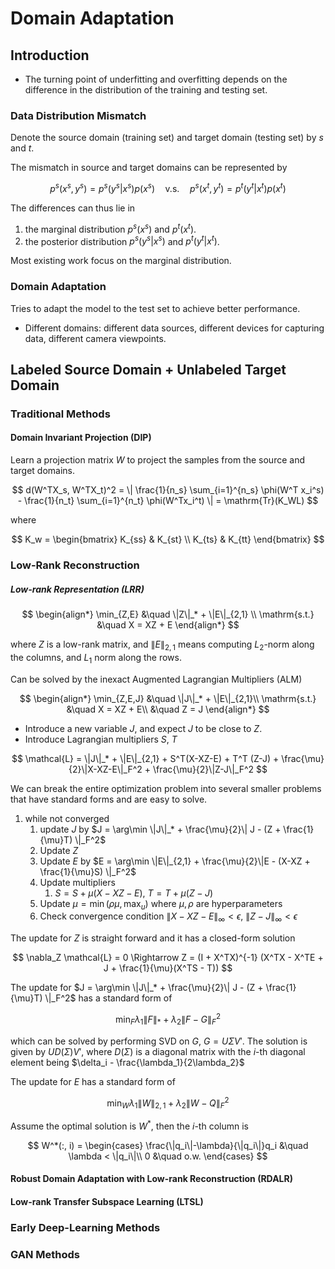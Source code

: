 # Domain Adaptation

## Introduction

- The turning point of underfitting and overfitting depends on the difference in the distribution of the training and testing set.

### Data Distribution Mismatch

Denote the source domain (training set) and target domain (testing set) by $s$ and $t$.

The mismatch in source and target domains can be represented by

$$ p^s(x^s, y^s) = p^s(y^s | x^s) p(x^s) \quad \textrm{v.s.} \quad p^s(x^t, y^t) = p^t(y^t | x^t) p(x^t) $$

The differences can thus lie in

1. the marginal distribution $p^s(x^s)$ and $p^t(x^t)$.
2. the posterior distribution $p^s(y^s|x^s)$ and $p^t(y^t|x^t)$.

Most existing work focus on the marginal distribution.

### Domain Adaptation

Tries to adapt the model to the test set to achieve better performance.

- Different domains: different data sources, different devices for capturing data, different camera viewpoints.

## Labeled Source Domain + Unlabeled Target Domain

### Traditional Methods

#### Domain Invariant Projection (DIP)

Learn a projection matrix $W$ to project the samples from the source and target domains.

$$ d(W^TX_s, W^TX_t)^2 = \| \frac{1}{n_s} \sum_{i=1}^{n_s} \phi(W^T x_i^s) - \frac{1}{n_t} \sum_{i=1}^{n_t} \phi(W^Tx_i^t) \| = \mathrm{Tr}(K_WL) $$

where

$$ K_w = \begin{bmatrix}
    K_{ss} & K_{st} \\
    K_{ts} & K_{tt}
\end{bmatrix} $$

### Low-Rank Reconstruction

##### Low-rank Representation (LRR)

$$ \begin{align*}
    \min_{Z,E} &\quad \|Z\|_* + \|E\|_{2,1} \\
    \mathrm{s.t.} &\quad X = XZ + E
\end{align*} $$

where $Z$ is a low-rank matrix, and $\|E\|_{2,1}$ means computing $L_2$-norm along the columns, and $L_1$ norm along the rows.

Can be solved by the inexact Augmented Lagrangian Multipliers (ALM)

$$ \begin{align*}
    \min_{Z,E,J} &\quad \|J\|_* + \|E\|_{2,1}\\
    \mathrm{s.t.} &\quad X = XZ + E\\
    &\quad Z = J
\end{align*} $$

- Introduce a new variable $J$, and expect $J$ to be close to $Z$.
- Introduce Lagrangian multipliers $S$, $T$

$$ \mathcal{L} = \|J\|_* + \|E\|_{2,1} + S^T(X-XZ-E) + T^T (Z-J) + \frac{\mu}{2}\|X-XZ-E\|_F^2 + \frac{\mu}{2}\|Z-J\|_F^2 $$

We can break the entire optimization problem into several smaller problems that have standard forms and are easy to solve.

1. while not converged
   1. update $J$ by $J = \arg\min \|J\|_* + \frac{\mu}{2}\| J - (Z + \frac{1}{\mu}T) \|_F^2$
   2. Update $Z$
   3. Update $E$ by $E = \arg\min \|E\|_{2,1} + \frac{\mu}{2}\|E - (X-XZ + \frac{1}{\mu}S) \|_F^2$
   4. Update multipliers
      1. $S = S + \mu(X-XZ-E)$, $T= T + \mu(Z-J)$
   5. Update $\mu = \min(\rho\mu, \max_u)$ where $\mu, \rho$ are hyperparameters
   6. Check convergence condition $\|X-XZ-E\|_{\infty} < \epsilon$, $\|Z-J\|_{\infty} < \epsilon$

The update for $Z$ is straight forward and it has a closed-form solution

$$ \nabla_Z \mathcal{L} = 0 \Rightarrow Z = (I + X^TX)^{-1} (X^TX - X^TE + J + \frac{1}{\mu}(X^TS - T)) $$

The update for $J = \arg\min \|J\|_* + \frac{\mu}{2}\| J - (Z + \frac{1}{\mu}T) \|_F^2$ has a standard form of

$$ \min_F \lambda_1 \|F\|_* + \lambda_2 \|F - G\|_F^2 $$

which can be solved by performing SVD on $G$, $G = U \Sigma V'$. The solution is given by $UD(\Sigma)V'$, where $D(\Sigma)$ is a diagonal matrix with the $i$-th diagonal element being $\delta_i - \frac{\lambda_1}{2\lambda_2}$

The update for $E$ has a standard form of

$$ \min_W \lambda_1 \|W\|_{2,1} + \lambda_2 \|W - Q\|_F^2 $$

Assume the optimal solution is $W^*$, then the $i$-th column is

$$ W^*(:, i) = \begin{cases}
    \frac{\|q_i\|-\lambda}{\|q_i\|}q_i &\quad \lambda < \|q_i\|\\
    0 &\quad o.w.
\end{cases} $$

#### Robust Domain Adaptation with Low-rank Reconstruction (RDALR)

#### Low-rank Transfer Subspace Learning (LTSL)

### Early Deep-Learning Methods

### GAN Methods

